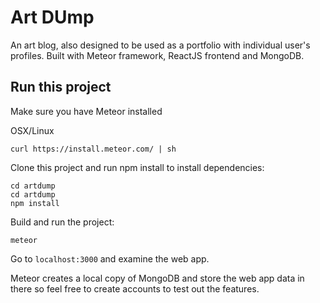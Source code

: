 # Art DUmp
An art blog, also designed to be used as a portfolio with individual user's profiles. Built with Meteor framework, ReactJS frontend and MongoDB.

## Run this project

Make sure you have Meteor installed

OSX/Linux
```
curl https://install.meteor.com/ | sh
```

Clone this project and run npm install to install dependencies:
```
cd artdump
cd artdump
npm install
```

Build and run the project:
```
meteor
```

Go to ```localhost:3000``` and examine the web app.

Meteor creates a local copy of MongoDB and store the web app data in there
so feel free to create accounts to test out the features.